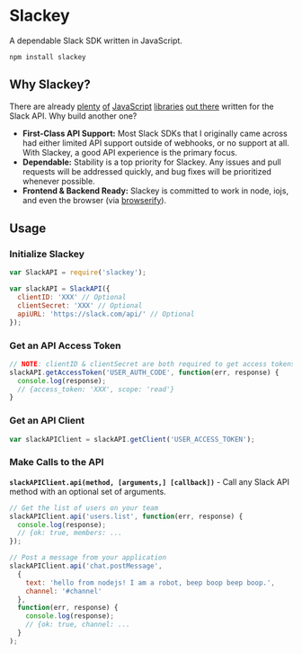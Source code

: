 Slackey
==============

A dependable Slack SDK written in JavaScript. 

```
npm install slackey
```

## Why Slackey?
There are already [plenty](https://www.npmjs.com/package/node-slack) [of](https://www.npmjs.com/package/slack-api) [JavaScript](https://www.npmjs.com/package/slack-client) [libraries](https://www.npmjs.com/package/slack-node) [out there](https://www.npmjs.com/package/slack-notify) written for the Slack API. Why build another one?

- **First-Class API Support:** Most Slack SDKs that I originally came across had either limited API support outside of webhooks, or no support at all. With Slackey, a good API experience is the primary focus.
- **Dependable:** Stability is a top priority for Slackey. Any issues and pull requests will be addressed quickly, and bug fixes will be prioritized whenever possible.
- **Frontend & Backend Ready:** Slackey is committed to work in node, iojs, and even the browser (via [browserify](http://browserify.org/)).

## Usage

### Initialize Slackey

```js
var SlackAPI = require('slackey');

var slackAPI = SlackAPI({
  clientID: 'XXX' // Optional
  clientSecret: 'XXX' // Optional
  apiURL: 'https://slack.com/api/' // Optional
});
```

### Get an API Access Token

```js
// NOTE: clientID & clientSecret are both required to get access tokens
slackAPI.getAccessToken('USER_AUTH_CODE', function(err, response) {
  console.log(response);
  // {access_token: 'XXX', scope: 'read'}
}
```

### Get an API Client

```js
var slackAPIClient = slackAPI.getClient('USER_ACCESS_TOKEN');
```

### Make Calls to the API

**`slackAPIClient.api(method, [arguments,] [callback])`** -  Call any Slack API method with an optional set of arguments. 

```js
// Get the list of users on your team
slackAPIClient.api('users.list', function(err, response) {
  console.log(response);
  // {ok: true, members: ...
});

// Post a message from your application
slackAPIClient.api('chat.postMessage',
  {
    text: 'hello from nodejs! I am a robot, beep boop beep boop.',
    channel: '#channel'
  },
  function(err, response) {
    console.log(response);
    // {ok: true, channel: ...
  }
);
```
